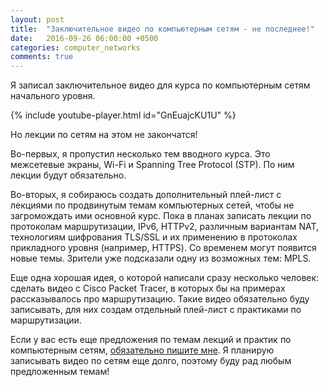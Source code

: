 ```yaml
---
layout: post
title:  "Заключительное видео по компьютерным сетям - не последнее!"
date:   2016-09-26 06:00:00 +0500
categories: computer_networks
comments: true
---
```


Я записал заключительное видео для курса по компьютерным сетям начального уровня.

{% include youtube-player.html id="GnEuajcKU1U" %}

Но лекции по сетям на этом не закончатся!

<!--more-->

Во-первых, я пропустил несколько тем вводного курса. Это межсетевые экраны, Wi-Fi и Spanning Tree Protocol (STP). По ним лекции будут обязательно.

Во-вторых, я собираюсь создать дополнительный плей-лист с лекциями по продвинутым темам компьютерных сетей, чтобы не загромождать ими основной курс. Пока в планах записать лекции по протоколам маршрутизации, IPv6, HTTPv2, различным вариантам NAT, технологиям шифрования TLS/SSL и их применению в протоколах прикладного уровня (например, HTTPS). Со временем могут появится новые темы. Зрители уже подсказали одну из возможных тем: MPLS. 

Еще одна хорошая идея, о которой написали сразу несколько человек: сделать видео с Cisco Packet Tracer, в которых бы на примерах рассказывалось про маршрутизацию. Такие видео обязательно буду записывать, для них создам отдельный плей-лист с практиками по маршрутизации.

Если у вас есть еще предложения по темам лекций и практик по компьютерным сетям, [обязательно пишите мне](/contacts). Я планирую записывать видео по сетям еще долго, поэтому буду рад любым предложенным темам!
